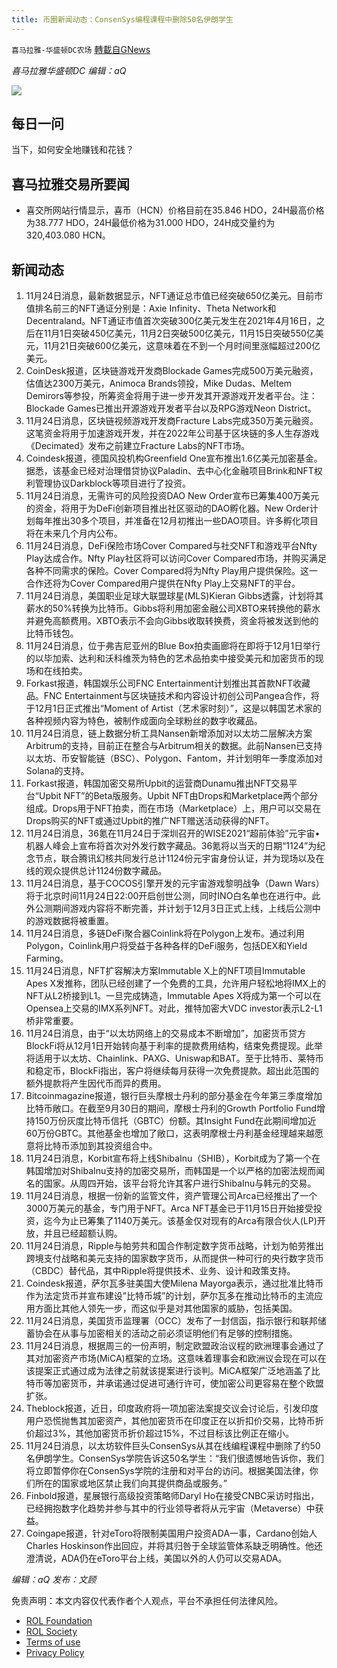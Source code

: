```yaml
---
title: 币圈新闻动态：ConsenSys编程课程中删除50名伊朗学生
---
```

`喜马拉雅-华盛顿DC农场` [轉載自GNews](https://gnews.org/zh-hans/1693828/)

*喜马拉雅华盛顿DC 编辑：aQ*

![](http://himalayawashingtondc.org/wp-content/uploads/2021/07/ScreenShot-2021-07-31-at-16.20.22@2x.png)



## 每日一问





当下，如何安全地赚钱和花钱？





## 喜马拉雅交易所要闻





- 喜交所网站行情显示，喜币（HCN）价格目前在35.846 HDO，24H最高价格为38.777 HDO，24H最低价格为31.000 HDO，24H成交量约为320,403.080 HCN。






## 新闻动态





1. 11月24日消息，最新数据显示，NFT通证总市值已经突破650亿美元。目前市值排名前三的NFT通证分别是：Axie Infinity、Theta Network和Decentraland。NFT通证市值首次突破300亿美元发生在2021年4月16日，之后在11月1日突破450亿美元，11月2日突破500亿美元，11月15日突破550亿美元，11月21日突破600亿美元，这意味着在不到一个月时间里涨幅超过200亿美元。
2. CoinDesk报道，区块链游戏开发商Blockade Games完成500万美元融资，估值达2300万美元，Animoca Brands领投，Mike Dudas、Meltem Demirors等参投，所筹资金将用于进一步开发其开源游戏开发者平台。注：Blockade Games已推出开源游戏开发者平台以及RPG游戏Neon District。
3. 11月24日消息，区块链视频游戏开发商Fracture Labs完成350万美元融资。这笔资金将用于加速游戏开发，并在2022年公司基于区块链的多人生存游戏《Decimated》发布之前建立Fracture Labs的NFT市场。
4. Coindesk报道，德国风投机构Greenfield One宣布推出1.6亿美元加密基金。据悉，该基金已经对治理借贷协议Paladin、去中心化金融项目Brink和NFT权利管理协议Darkblock等项目进行了投资。
5. 11月24日消息，无需许可的风险投资DAO New Order宣布已筹集400万美元的资金，将用于为DeFi创新项目推出社区驱动的DAO孵化器。New Order计划每年推出30多个项目，并准备在12月初推出一些DAO项目。许多孵化项目将在未来几个月内公布。
6. 11月24日消息，DeFi保险市场Cover Compared与社交NFT和游戏平台Nfty Play达成合作。Nfty Play社区将可以访问Cover Compared市场，并购买满足各种不同需求的保险。Cover Compared将为Nfty Play用户提供保险。这一合作还将为Cover Compared用户提供在Nfty Play上交易NFT的平台。
7. 11月24日消息，美国职业足球大联盟球星(MLS)Kieran Gibbs透露，计划将其薪水的50%转换为比特币。Gibbs将利用加密金融公司XBTO来转换他的薪水并避免高额费用。XBTO表示不会向Gibbs收取转换费，资金将被发送到他的比特币钱包。
8. 11月24日消息，位于弗吉尼亚州的Blue Box拍卖画廊将在即将于12月1日举行的以毕加索、达利和沃科维茨为特色的艺术品拍卖中接受美元和加密货币的现场和在线拍卖。
9. Forkast报道，韩国娱乐公司FNC Entertainment计划推出其首款NFT收藏品。FNC Entertainment与区块链技术和内容设计初创公司Pangea合作，将于12月1日正式推出“Moment of Artist（艺术家时刻）”，这是以韩国艺术家的各种视频内容为特色，被制作成面向全球粉丝的数字收藏品。
10. 11月24日消息，链上数据分析工具Nansen新增添加对以太坊二层解决方案Arbitrum的支持，目前正在整合与Arbitrum相关的数据。此前Nansen已支持以太坊、币安智能链（BSC）、Polygon、Fantom，并计划明年一季度添加对Solana的支持。
11. Forkast报道，韩国加密交易所Upbit的运营商Dunamu推出NFT交易平台“Upbit NFT”的Beta版服务。Upbit NFT由Drops和Marketplace两个部分组成。Drops用于NFT拍卖，而在市场（Marketplace）上，用户可以交易在Drops购买的NFT或通过Upbit的推广NFT赠送活动获得的NFT。
12. 11月24日消息，36氪在11月24日于深圳召开的WISE2021“超前体验”元宇宙•机器人峰会上宣布将首次对外发行数字藏品。36氪将以当天的日期“1124”为纪念节点，联合腾讯幻核共同发行总计1124份元宇宙身份认证，并为现场以及在线的观众提供总计1124份数字藏品。
13. 11月24日消息，基于COCOS引擎开发的元宇宙游戏黎明战争（Dawn Wars）将于北京时间11月24日22:00开启创世公测，同时INO白名单也在进行中。此外公测期间游戏内容将不断完善，并计划于12月3日正式上线，上线后公测中的游戏数据将被重置。
14. 11月24日消息，多链DeFi聚合器Coinlink将在Polygon上发布。通过利用Polygon，Coinlink用户将受益于各种各样的DeFi服务，包括DEX和Yield Farming。
15. 11月24日消息，NFT扩容解决方案Immutable X上的NFT项目Immutable Apes X发推称，团队已经创建了一个免费的工具，允许用户轻松地将IMX上的NFT从L2桥接到L1。一旦完成铸造，Immutable Apes X将成为第一个可以在Opensea上交易的IMX系列NFT。对此，推特加密大VDC investor表示L2-L1桥非常重要。
16. 11月24日消息，由于“以太坊网络上的交易成本不断增加”，加密货币贷方BlockFi将从12月1日开始转向基于利率的提款费用结构，结束免费提现。此举将适用于以太坊、Chainlink、PAXG、Uniswap和BAT。至于比特币、莱特币和稳定币，BlockFi指出，客户将继续每月获得一次免费提款。超出此范围的额外提款将产生因代币而异的费用。
17. Bitcoinmagazine报道，银行巨头摩根士丹利的部分基金在今年第三季度增加比特币敞口。在截至9月30日的期间，摩根士丹利的Growth Portfolio Fund增持150万份灰度比特币信托（GBTC）份额。其Insight Fund在此期间增加近60万份GBTC。其他基金也增加了敞口，这表明摩根士丹利基金经理越来越愿意将比特币添加到其投资组合中。
18. 11月24日消息，Korbit宣布将上线ShibaInu（SHIB），Korbit成为了第一个在韩国增加对ShibaInu支持的加密交易所，而韩国是一个以严格的加密法规而闻名的国家。从周四开始，该平台将允许其客户进行ShibaInu与韩元的交易。
19. 11月24日消息，根据一份新的监管文件，资产管理公司Arca已经推出了一个3000万美元的基金，专门用于NFT。Arca NFT基金已于11月15日开始接受投资，迄今为止已筹集了1140万美元。该基金仅对现有的Arca有限合伙人(LP)开放，并且已经超额认购。
20. 11月24日消息，Ripple与帕劳共和国合作制定数字货币战略，计划为帕劳推出跨境支付战略和美元支持的国家数字货币，从而提供一种可行的央行数字货币（CBDC）替代品，其中Ripple将提供技术、业务、设计和政策支持。
21. Coindesk报道，萨尔瓦多驻美国大使Milena Mayorga表示，通过批准比特币作为法定货币并宣布建设”比特币城”的计划，萨尔瓦多在推动比特币的主流应用方面比其他人领先一步，而这似乎是对其他国家的威胁，包括美国。
22. 11月24日消息，美国货币监理署（OCC）发布了一封信函，指示银行和联邦储蓄协会在从事与加密相关的活动之前必须证明他们有足够的控制措施。
23. 11月24日消息，根据周三的一份声明，制定欧盟政治议程的欧洲理事会通过了其对加密资产市场(MiCA)框架的立场。这意味着理事会和欧洲议会现在可以在该提案正式通过成为法律之前就该提案进行谈判。MiCA框架广泛地涵盖了比特币等加密货币，并承诺通过促进可通行许可，使加密公司更容易在整个欧盟扩张。
24. Theblock报道，近日，印度政府将一项加密法案提交议会讨论后，引发印度用户恐慌抛售其加密资产，其他加密货币在印度正在以折扣价交易，比特币折价超过3%，其他加密货币折价超过15%，不过目标该比例正在缩小。
25. 11月24日消息，以太坊软件巨头ConsenSys从其在线编程课程中删除了约50名伊朗学生。ConsenSys学院告诉这50名学生：“我们很遗憾地告诉你，我们将立即暂停你在ConsenSys学院的注册和对平台的访问。根据美国法律，你们所在的国家或地区禁止我们向其提供商品或服务。”
26. Finbold报道，星展银行高级投资策略师Daryl Ho在接受CNBC采访时指出，已经拥抱数字化趋势并参与其中的行业领导者将从元宇宙（Metaverse）中获益。
27. Coingape报道，针对eToro将限制美国用户投资ADA一事，Cardano创始人Charles Hoskinson作出回应，并将其归咎于全球监管体系缺乏明确性。他还澄清说，ADA仍在eToro平台上线，美国以外的人仍可以交易ADA。





*编辑：aQ
发布：文顾*


 
 

免责声明：本文内容仅代表作者个人观点，平台不承担任何法律风险。

- [ROL Foundation](https://rolfoundation.org/)
- [ROL Society](https://rolsociety.org/)
- [Terms of use](https://gnews.org/terms-of-use-3/)
- [Privacy Policy](https://gnews.org/privacy-policy/)
